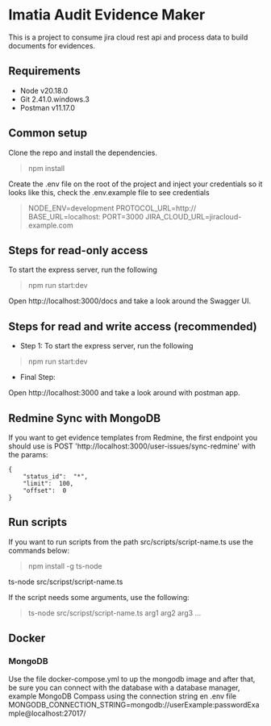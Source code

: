 # Imatia Audit Evidence Maker

This is a project to consume jira cloud rest api and process data to build documents for evidences.

## Requirements

- Node v20.18.0
- Git 2.41.0.windows.3
- Postman v11.17.0

## Common setup

Clone the repo and install the dependencies.

> npm install

Create the .env file on the root of the project and inject your credentials so it looks like this, check the .env.example file to see credentials

> NODE_ENV=development
> PROTOCOL_URL=http://
> BASE_URL=localhost:
> PORT=3000
> JIRA_CLOUD_URL=jiracloud-example.com

## Steps for read-only access

To start the express server, run the following

> npm run start:dev

Open http://localhost:3000/docs and take a look around the Swagger UI.

## Steps for read and write access (recommended)

- Step 1: To start the express server, run the following

> npm run start:dev

- Final Step:

Open http://localhost:3000 and take a look around with postman app.

## Redmine Sync with MongoDB

If you want to get evidence templates from Redmine, the first endpoint you should use is POST 'http://localhost:3000/user-issues/sync-redmine' with the params:

    {
	    "status_id":  "*",
	    "limit":  100,
	    "offset":  0
    }
  

## Run scripts

If you want to run scripts from the path src/scripts/script-name.ts use the commands below:

> npm install -g ts-node

ts-node src/scripst/script-name.ts

If the script needs some arguments, use the following:

> ts-node src/scripst/script-name.ts arg1 arg2 arg3 ...

## Docker

### MongoDB

Use the file docker-compose.yml to up the mongodb image and after that, be sure you can connect with the database with a database manager, example MongoDB Compass using the connection string en .env file MONGODB_CONNECTION_STRING=mongodb://userExample:passwordExample@localhost:27017/